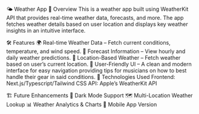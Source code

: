 
🌤 Weather App
🚀 Overview
This is a weather app built using WeatherKit API that provides real-time weather data, forecasts, and more. The app fetches weather details based on user location and displays key weather insights in an intuitive interface.

🛠 Features
🌍 Real-time Weather Data – Fetch current conditions, temperature, and wind speed.
📆 Forecast Information – View hourly and daily weather predictions.
📍 Location-Based Weather – Fetch weather based on user’s current location.
🎨 User-Friendly UI – A clean and modern interface for easy navigation providing tips for musicians on how to best handle their gear in said conditions.
🔧 Technologies Used
Frontend: Next.js/Typescript/Tailwind CSS
API: Apple’s WeatherKit API


🏗 Future Enhancements
🌙 Dark Mode Support
🗺 Multi-Location Weather Lookup
📊 Weather Analytics & Charts
📱 Mobile App Version
